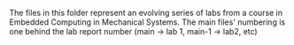 The files in this folder represent an evolving series of labs from a course in Embedded Computing in Mechanical Systems. The main files' numbering is one behind the lab report number (main -> lab 1, main-1 -> lab2, etc)
